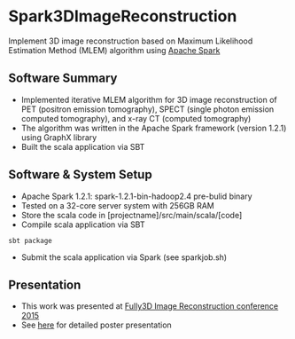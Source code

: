 # Spark3DImageReconstruction
Implement 3D image reconstruction based on Maximum Likelihood Estimation Method (MLEM) algorithm using [Apache Spark](http://spark.apache.org/)

## Software Summary

- Implemented iterative MLEM algorithm for 3D image reconstruction of PET (positron emission tomography), SPECT (single photon emission computed tomography), and x-ray CT (computed tomography)
- The algorithm was written in the Apache Spark framework (version 1.2.1) using GraphX library
- Built the scala application via SBT

Software & System Setup
--------------------
- Apache Spark 1.2.1: spark-1.2.1-bin-hadoop2.4 pre-bulid binary
- Tested on a 32-core server system with 256GB RAM
- Store the scala code in [projectname]/src/main/scala/[code]
- Compile scala application via SBT
```
sbt package
```
- Submit the scala application via Spark (see sparkjob.sh)

Presentation
--------------------
- This work was presented at [Fully3D Image Reconstruction conference 2015](http://www.fully3d.org/)
- See [here]() for detailed poster presentation
